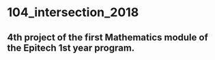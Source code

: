 # 104_intersection_2018

## 4th project of the first Mathematics module of the Epitech 1st year program.

